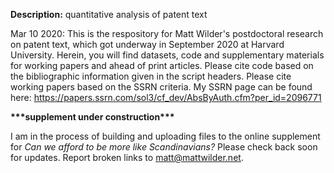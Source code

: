 <b>Description:</b> quantitative analysis of patent text

Mar 10 2020: This is the respository for Matt Wilder's postdoctoral research on patent text, which got underway in September 2020 at Harvard University. Herein, you will find datasets, code and supplementary materials for working papers and ahead of print articles. Please cite code based on the bibliographic information given in the script headers. Please cite working papers based on the SSRN criteria. My SSRN page can be found here: https://papers.ssrn.com/sol3/cf_dev/AbsByAuth.cfm?per_id=2096771

<b>\*\*\*supplement under construction\*\*\*</b> 

I am in the process of building and uploading files to the online supplement for _Can we afford to be more like Scandinavians?_ Please check back soon for updates. Report broken links to matt@mattwilder.net.  
